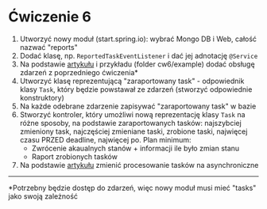 # Ćwiczenie 6
1. Utworzyć nowy moduł (start.spring.io): wybrać Mongo DB i Web, całość nazwać "reports"
2. Dodać klasę, np. `ReportedTaskEventListener` i dać jej adnotację `@Service`
3. Na podstawie [artykułu](https://www.baeldung.com/spring-events#annotation-driven) i przykładu (folder cw6/example) dodać obsługę zdarzeń z poprzedniego ćwiczenia*
4. Utworzyć klasę reprezentującą "zaraportowany task" - odpowiednik klasy `Task`, który będzie powstawał ze zdarzeń (stworzyć odpowiednie konstruktory)
5. Na każde odebrane zdarzenie zapisywać "zaraportowany task" w bazie
6. Stworzyć kontroler, który umożliwi nową reprezentację klasy `Task` na różne sposoby, na podstawie zaraportowanych tasków: najszybciej zmieniony task, najczęściej zmieniane taski, zrobione taski, najwięcej czasu PRZED deadline, najwięcej po. Plan minimum:
   * Zwrócenie akaualnych stanów + informacji ile było zmian stanu
   * Raport zrobionych tasków
7. Na podstawie [artykułu](https://www.baeldung.com/spring-events#annotation-driven) zmienić procesowanie tasków na asynchroniczne
___
*Potrzebny będzie dostęp do zdarzeń, więc nowy moduł musi mieć "tasks" jako swoją zależność
